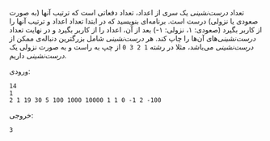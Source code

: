 تعداد *درست‌نشینی* یک سری از اعداد، تعداد دفعاتی است كه ترتيب آنها (به صورت صعودی يا نزولی) درست است. برنامه‌ای بنويسيد كه در ابتدا تعداد اعداد و ترتيب آنها را از كاربر بگيرد (صعودی: ۱، نزولی: ۱-) بعد از آن، اعداد را از كاربر بگيرد و در نهايت تعداد *درست‌نشینی*‌های آن‌ها را چاپ كند.  هر *درست‌نشینی* شامل بزرگترین دنباله‌ی ممکن از *درست‌نشینی‌* می‌باشد، مثلا در رشته `1 2 3 0`  از چپ به راست و به صورت نزولی یک *درست‌نشینی* داریم.

ورودی:

    14
    1
    2 1 19 30 5 100 1000 10000 1 1 0 -1 2 -100

خروجی:

    3